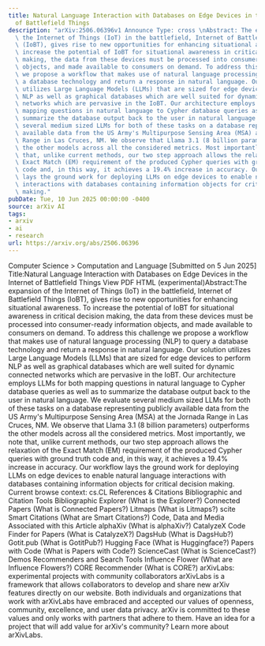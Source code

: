 ```yaml
---
title: Natural Language Interaction with Databases on Edge Devices in the Internet
  of Battlefield Things
description: "arXiv:2506.06396v1 Announce Type: cross \nAbstract: The expansion of\
  \ the Internet of Things (IoT) in the battlefield, Internet of Battlefield Things\
  \ (IoBT), gives rise to new opportunities for enhancing situational awareness. To\
  \ increase the potential of IoBT for situational awareness in critical decision\
  \ making, the data from these devices must be processed into consumer-ready information\
  \ objects, and made available to consumers on demand. To address this challenge\
  \ we propose a workflow that makes use of natural language processing (NLP) to query\
  \ a database technology and return a response in natural language. Our solution\
  \ utilizes Large Language Models (LLMs) that are sized for edge devices to perform\
  \ NLP as well as graphical databases which are well suited for dynamic connected\
  \ networks which are pervasive in the IoBT. Our architecture employs LLMs for both\
  \ mapping questions in natural language to Cypher database queries as well as to\
  \ summarize the database output back to the user in natural language. We evaluate\
  \ several medium sized LLMs for both of these tasks on a database representing publicly\
  \ available data from the US Army's Multipurpose Sensing Area (MSA) at the Jornada\
  \ Range in Las Cruces, NM. We observe that Llama 3.1 (8 billion parameters) outperforms\
  \ the other models across all the considered metrics. Most importantly, we note\
  \ that, unlike current methods, our two step approach allows the relaxation of the\
  \ Exact Match (EM) requirement of the produced Cypher queries with ground truth\
  \ code and, in this way, it achieves a 19.4% increase in accuracy. Our workflow\
  \ lays the ground work for deploying LLMs on edge devices to enable natural language\
  \ interactions with databases containing information objects for critical decision\
  \ making."
pubDate: Tue, 10 Jun 2025 00:00:00 -0400
source: arXiv AI
tags:
- arxiv
- ai
- research
url: https://arxiv.org/abs/2506.06396
---
```


Computer Science > Computation and Language
[Submitted on 5 Jun 2025]
Title:Natural Language Interaction with Databases on Edge Devices in the Internet of Battlefield Things
View PDF HTML (experimental)Abstract:The expansion of the Internet of Things (IoT) in the battlefield, Internet of Battlefield Things (IoBT), gives rise to new opportunities for enhancing situational awareness. To increase the potential of IoBT for situational awareness in critical decision making, the data from these devices must be processed into consumer-ready information objects, and made available to consumers on demand. To address this challenge we propose a workflow that makes use of natural language processing (NLP) to query a database technology and return a response in natural language. Our solution utilizes Large Language Models (LLMs) that are sized for edge devices to perform NLP as well as graphical databases which are well suited for dynamic connected networks which are pervasive in the IoBT. Our architecture employs LLMs for both mapping questions in natural language to Cypher database queries as well as to summarize the database output back to the user in natural language. We evaluate several medium sized LLMs for both of these tasks on a database representing publicly available data from the US Army's Multipurpose Sensing Area (MSA) at the Jornada Range in Las Cruces, NM. We observe that Llama 3.1 (8 billion parameters) outperforms the other models across all the considered metrics. Most importantly, we note that, unlike current methods, our two step approach allows the relaxation of the Exact Match (EM) requirement of the produced Cypher queries with ground truth code and, in this way, it achieves a 19.4% increase in accuracy. Our workflow lays the ground work for deploying LLMs on edge devices to enable natural language interactions with databases containing information objects for critical decision making.
Current browse context:
cs.CL
References & Citations
Bibliographic and Citation Tools
Bibliographic Explorer (What is the Explorer?)
Connected Papers (What is Connected Papers?)
Litmaps (What is Litmaps?)
scite Smart Citations (What are Smart Citations?)
Code, Data and Media Associated with this Article
alphaXiv (What is alphaXiv?)
CatalyzeX Code Finder for Papers (What is CatalyzeX?)
DagsHub (What is DagsHub?)
Gotit.pub (What is GotitPub?)
Hugging Face (What is Huggingface?)
Papers with Code (What is Papers with Code?)
ScienceCast (What is ScienceCast?)
Demos
Recommenders and Search Tools
Influence Flower (What are Influence Flowers?)
CORE Recommender (What is CORE?)
arXivLabs: experimental projects with community collaborators
arXivLabs is a framework that allows collaborators to develop and share new arXiv features directly on our website.
Both individuals and organizations that work with arXivLabs have embraced and accepted our values of openness, community, excellence, and user data privacy. arXiv is committed to these values and only works with partners that adhere to them.
Have an idea for a project that will add value for arXiv's community? Learn more about arXivLabs.